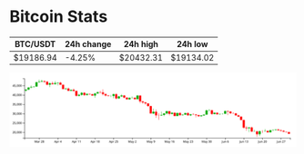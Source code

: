 # Bitcoin Stats

BTC/USDT|24h change|24h high|24h low|
|---|---|---|---|
|$19186.94|-4.25%|$20432.31|$19134.02|

<img src="./chart.svg">
